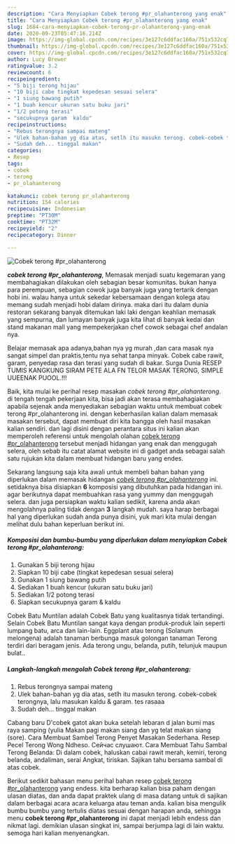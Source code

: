 ```yaml
---
description: "Cara Menyiapkan Cobek terong #pr_olahanterong yang enak"
title: "Cara Menyiapkan Cobek terong #pr_olahanterong yang enak"
slug: 1684-cara-menyiapkan-cobek-terong-pr-olahanterong-yang-enak
date: 2020-09-23T05:47:16.214Z
image: https://img-global.cpcdn.com/recipes/3e127c6ddfac160a/751x532cq70/cobek-terong-pr_olahanterong-foto-resep-utama.jpg
thumbnail: https://img-global.cpcdn.com/recipes/3e127c6ddfac160a/751x532cq70/cobek-terong-pr_olahanterong-foto-resep-utama.jpg
cover: https://img-global.cpcdn.com/recipes/3e127c6ddfac160a/751x532cq70/cobek-terong-pr_olahanterong-foto-resep-utama.jpg
author: Lucy Brewer
ratingvalue: 3.2
reviewcount: 6
recipeingredient:
- "5 biji terong hijau"
- "10 biji cabe tingkat kepedesan sesuai selera"
- "1 siung bawang putih"
- "1 buah kencur ukuran satu buku jari"
- "1/2 potong terasi"
- "secukupnya garam  kaldu"
recipeinstructions:
- "Rebus terongnya sampai mateng"
- "Ulek bahan-bahan yg dia atas, setlh itu masukn terong. cobek-cobek terongnya, lalu masukan kaldu &amp; garam. tes rasaaa"
- "Sudah deh... tinggal makan"
categories:
- Resep
tags:
- cobek
- terong
- pr_olahanterong

katakunci: cobek terong pr_olahanterong 
nutrition: 154 calories
recipecuisine: Indonesian
preptime: "PT30M"
cooktime: "PT32M"
recipeyield: "2"
recipecategory: Dinner

---
```



![Cobek terong #pr_olahanterong](https://img-global.cpcdn.com/recipes/3e127c6ddfac160a/751x532cq70/cobek-terong-pr_olahanterong-foto-resep-utama.jpg)

<b><i>cobek terong #pr_olahanterong</i></b>, Memasak menjadi suatu kegemaran yang membahagiakan dilakukan oleh sebagian besar komunitas. bukan hanya para perempuan, sebagian cowok juga banyak juga yang tertarik dengan hobi ini. walau hanya untuk sekedar kebersamaan dengan kolega atau memang sudah menjadi hobi dalam dirinya. maka dari itu dalam dunia restoran sekarang banyak ditemukan laki laki dengan keahlian memasak yang sempurna, dan lumayan banyak juga kita lihat di banyak kedai dan stand makanan mall yang mempekerjakan chef cowok sebagai chef andalan nya.

Belajar memasak apa adanya,bahan nya yg murah ,dan cara masak nya sangat simpel dan praktis,tentu nya sehat tanpa minyak. Cobek cabe rawit, garam, penyedap rasa dan terasi yang sudah di bakar. Surga Dunia RESEP TUMIS KANGKUNG SIRAM PETE ALA FN TELOR MASAK TERONG, SIMPLE UUEENAK PUOOL.!!!

Baik, kita mulai ke perihal resep masakan <i>cobek terong #pr_olahanterong</i>. di tengah tengah pekerjaan kita, bisa jadi akan terasa membahagiakan apabila sejenak anda menyediakan sebagian waktu untuk membuat cobek terong #pr_olahanterong ini. dengan keberhasilan kalian dalam memasak masakan tersebut, dapat membuat diri kita bangga oleh hasil masakan kalian sendiri. dan lagi disini dengan perantara situs ini kalian akan memperoleh referensi untuk mengolah olahan <u>cobek terong #pr_olahanterong</u> tersebut menjadi hidangan yang enak dan menggugah selera, oleh sebab itu catat alamat website ini di gadget anda sebagai salah satu rujukan kita dalam membuat hidangan baru yang endes.


Sekarang langsung saja kita awali untuk membeli bahan bahan yang diperlukan dalam memasak hidangan <u><i>cobek terong #pr_olahanterong</i></u> ini. setidaknya bisa disiapkan <b>6</b> komposisi yang dibutuhkan pada hidangan ini. agar berikutnya dapat membuahkan rasa yang yummy dan menggugah selera. dan juga persiapkan waktu kalian sedikit, karena anda akan mengolahnya paling tidak dengan <b>3</b> langkah mudah. saya harap berbagai hal yang diperlukan sudah anda punya disini, yuk mari kita mulai dengan melihat dulu bahan keperluan berikut ini.

<!--inarticleads1-->

##### Komposisi dan bumbu-bumbu yang diperlukan dalam menyiapkan Cobek terong #pr_olahanterong:

1. Gunakan 5 biji terong hijau
1. Siapkan 10 biji cabe (tingkat kepedesan sesuai selera)
1. Gunakan 1 siung bawang putih
1. Sediakan 1 buah kencur (ukuran satu buku jari)
1. Sediakan 1/2 potong terasi
1. Siapkan secukupnya garam &amp; kaldu


Cobek Batu Muntilan adalah Cobek Batu yang kualitasnya tidak tertandingi. Selain Cobek Batu Muntilan sangat kaya dengan produk-produk lain seperti lumpang batu, arca dan lain-lain. Eggplant atau terong (Solanum melongena) adalah tanaman berbunga masuk golongan tanaman Terong terdiri dari beragam jenis. Ada terong ungu, belanda, putih, telunjuk maupun bulat.. 

<!--inarticleads2-->

##### Langkah-langkah mengolah Cobek terong #pr_olahanterong:

1. Rebus terongnya sampai mateng
1. Ulek bahan-bahan yg dia atas, setlh itu masukn terong. cobek-cobek terongnya, lalu masukan kaldu &amp; garam. tes rasaaa
1. Sudah deh... tinggal makan


Cabang baru D&#39;cobek gatot akan buka setelah lebaran d jalan bumi mas raya samping (yulia Makan pagi makan siang dan yg telat makan siang (sore). Cara Membuat Sambel Terong Penyet Masakan Sederhana. Resep Pecel Terong Wong Ndheso. Сейчас слушают. Cara Membuat Tahu Sambal Terong Belanda: Di dalam cobek, haluskan cabai rawit merah, kemiri, terong belanda, andaliman, serai Angkat, tiriskan. Sajikan tahu bersama sambal di atas cobek. 

Berikut sedikit bahasan menu perihal bahan resep <u>cobek terong #pr_olahanterong</u> yang endess. kita berharap kalian bisa paham dengan ulasan diatas, dan anda dapat praktek ulang di masa datang untuk di sajikan dalam berbagai acara acara keluarga atau teman anda. kalian bisa mengulik bumbu bumbu yang tertulis diatas sesuai dengan harapan anda, sehingga menu <b>cobek terong #pr_olahanterong</b> ini dapat menjadi lebih endess dan nikmat lagi. demikian ulasan singkat ini, sampai berjumpa lagi di lain waktu. semoga hari kalian menyenangkan.
